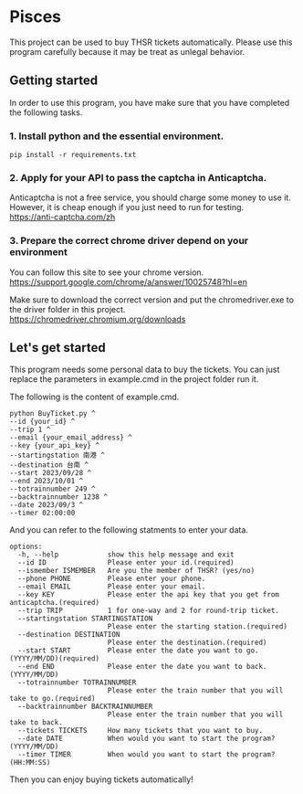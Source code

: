 # Pisces
This project can be used to buy THSR tickets automatically. Please use this program carefully because it may be treat as unlegal behavior.

## Getting started
In order to use this program, you have make sure that you have completed the following tasks.

### 1. Install python and the essential environment.
```
pip install -r requirements.txt
```

### 2. Apply for your API to pass the captcha in Anticaptcha.

Anticaptcha is not a free service, you should charge some money to use it. However, it is cheap enough if you just need to run for testing.  
https://anti-captcha.com/zh

### 3. Prepare the correct chrome driver depend on your environment

You can follow this site to see your chrome version.  
https://support.google.com/chrome/a/answer/10025748?hl=en

Make sure to download the correct version and put the chromedriver.exe to the driver folder in this project.  
https://chromedriver.chromium.org/downloads

## Let's get started
This program needs some personal data to buy the tickets. You can just replace the parameters in example.cmd in the project folder run it.

The following is the content of example.cmd.

```
python BuyTicket.py ^
--id {your_id} ^
--trip 1 ^
--email {your_email_address} ^
--key {your_api_key} ^
--startingstation 南港 ^
--destination 台南 ^
--start 2023/09/28 ^
--end 2023/10/01 ^
--totrainnumber 249 ^
--backtrainnumber 1238 ^
--date 2023/09/3 ^
--timer 02:00:00
```
And you can refer to the following statments to enter your data.
```
options:
  -h, --help            show this help message and exit
  --id ID               Please enter your id.(required)
  --ismember ISMEMBER   Are you the member of THSR? (yes/no)
  --phone PHONE         Please enter your phone.
  --email EMAIL         Please enter your email.
  --key KEY             Please enter the api key that you get from anticaptcha.(required)
  --trip TRIP           1 for one-way and 2 for round-trip ticket.
  --startingstation STARTINGSTATION
                        Please enter the starting station.(required)
  --destination DESTINATION
                        Please enter the destination.(required)
  --start START         Please enter the date you want to go. (YYYY/MM/DD)(required)
  --end END             Please enter the date you want to back. (YYYY/MM/DD)
  --totrainnumber TOTRAINNUMBER
                        Please enter the train number that you will take to go.(required)
  --backtrainnumber BACKTRAINNUMBER
                        Please enter the train number that you will take to back.
  --tickets TICKETS     How many tickets that you want to buy.
  --date DATE           When would you want to start the program? (YYYY/MM/DD)
  --timer TIMER         When would you want to start the program? (HH:MM:SS)
```
Then you can enjoy buying tickets automatically! 

